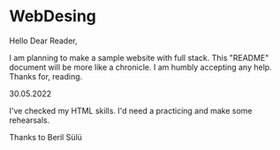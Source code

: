 # WebDesing

Hello Dear Reader,

I am planning to make a sample website with full stack. This "README" document will be more like a chronicle. I am humbly accepting any help. Thanks for, reading.

<div>30.05.2022

I've checked my HTML skills. I'd need a practicing and make some rehearsals.




Thanks to Beril Sülü
